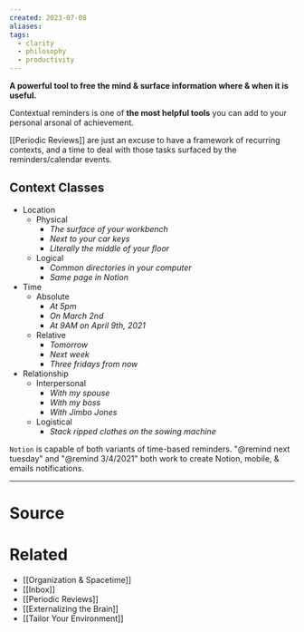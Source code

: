 ```yaml
---
created: 2023-07-08
aliases: 
tags:
  - clarity
  - philosophy
  - productivity
---
```

**A powerful tool to free the mind & surface information where & when it is useful.**

Contextual reminders is one of **the most helpful tools** you can add to your personal arsonal of achievement.

[[Periodic Reviews]] are just an excuse to have a framework of recurring contexts, and a time to deal with those tasks surfaced by the reminders/calendar events.

## Context Classes

- Location
    - Physical
        - *The surface of your workbench*
        - *Next to your car keys*
        - *Literally the middle of your floor*
    - Logical
        - *Common directories in your computer*
        - *Same page in Notion*
- Time
    - Absolute
        - *At 5pm*
        - *On March 2nd*
        - *At 9AM on April 9th, 2021*
    - Relative
        - *Tomorrow*
        - *Next week*
        - *Three fridays from now*
- Relationship
    - Interpersonal
        - *With my spouse*
        - *With my boss*
        - *With Jimbo Jones*
    - Logistical
        - *Stack ripped clothes on the sowing machine*

`Notion` is capable of both variants of time-based reminders. "@remind next tuesday" and "@remind 3/4/2021" both work to create Notion, mobile, & emails notifications.

---
# Source

# Related
- [[Organization & Spacetime]]
- [[Inbox]]
- [[Periodic Reviews]]
- [[Externalizing the Brain]]
- [[Tailor Your Environment]]